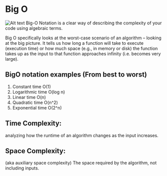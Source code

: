 # Big O

![Alt text](https://miro.medium.com/v2/resize%253Afit%253A720/format%253Awebp/1%252AvgqmgxAUeiKbUFYmnrUpsw.jpeg)
Big-O Notation is a clear way of describing the complexity of your code using algebraic terms.

Big O specifically looks at the worst-case scenario of an algorithm – looking at the big picture.
It tells us how long a function will take to execute (execution time) or how much space (e.g., in memory or disk) the function takes up as the input to that function approaches infinity (i.e. becomes very large).

## BigO notation examples (From best to worst)
1. Constant time O(1)
2. Logarithmic time O(log n)
3. Linear time O(n)
4. Quadratic time O(n^2)
5. Exponential time O(2^n)

## Time Complexity:
analyzing how the runtime of an algorithm changes as the input increases.

## Space Complexity:
(aka auxiliary space complexity) The space required by the algorithm, not including inputs.